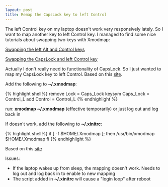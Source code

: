 ```yaml
---
layout: post
title: Remap the CapsLock key to left Control
---
```

The left Control key on my laptop doesn't work very responsively lately. So I want to map another key to left Control key. I managed to find some nice tutorials about swapping two keys with Xmodmap:

[Swapping the left Alt and Control keys](https://earthviaradio.wordpress.com/2012/02/06/swapping-the-left-alt-and-ctrl-keys-in-ubuntu-11-10/)

[Swapping the CapsLock and left Control key](http://www.cnblogs.com/lzhskywalker/archive/2012/07/20/2600854.html)

Actually I don't really need to functionality of CapsLock. So I just wanted to map my CapsLock key to left Control. Based on this [site](http://unix.stackexchange.com/questions/114022/map-caps-lock-to-control-in-linux-mint). 

Add the following to **~/.xmodmap**:

{% highlight shell%}
remove Lock = Caps_Lock
keysym Caps_Lock = Control_L
add Control = Control_L
{% endhighlight %}

run: **xmodmap ~/.xmodmap** (effective temporarily) or just log out and log back in

If doesn't work, add the following to **~/.xinitrc**:

{% highlight shell%}
if [ -f $HOME/.Xmodmap ]; then
  /usr/bin/xmodmap $HOME/.Xmodmap
fi
{% endhighlight %}

Based on this [site](http://askubuntu.com/questions/321510/set-context-menu-key-to-function-as-right-control)

Issues:
* If the laptop wakes up from sleep, the mapping doesn't work. Needs to log out and log back in to enable to new mapping
* The script added in **~/.xinitrc** will cause a "login loop" after reboot